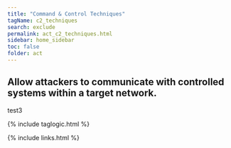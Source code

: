 ```yaml
---
title: "Command & Control Techniques"
tagName: c2_techniques
search: exclude
permalink: act_c2_techniques.html
sidebar: home_sidebar
toc: false
folder: act
---
```


## Allow attackers to communicate with controlled systems within a target network.
test3

{% include taglogic.html %}

{% include links.html %}
